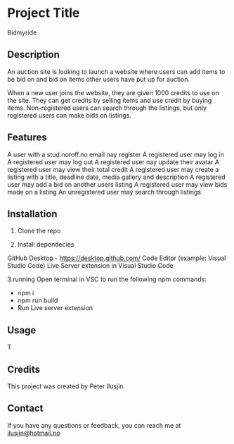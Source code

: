 # Project Title

Bidmyride

## Description

An auction site is looking to launch a website where users can add items to be bid on and bid on items other users have put up for auction.

When a new user joins the website, they are given 1000 credits to use on the site. They can get credits by selling items and use credit by buying items. Non-registered users can search through the listings, but only registered users can make bids on listings.

## Features
A user with a stud.noroff.no email nay register
A registered user may log in
A registered user may log out
A registered user nay update their avatar
A registered user may view their total credit
A registered user may create a listing with a title, deadline date, media gallery and description
A registered user may add a bid on another users listing
A registered user may view bids made on a listing
An unregistered user may search through listings


## Installation

1. Clone the repo

2. Install dependecies

GitHub Desktop - https://desktop.github.com/
Code Editor (example: Visual Studio Code)
Live Server extension in Visual Studio Code

3.running Open terminal in VSC to run the following npm commands:

- npm i
- npm run build
- Run Live server extension

## Usage

T
## Credits

This project was created by Peter Ilusjin.


## Contact

If you have any questions or feedback, you can reach me at ilusjin@hotmail.no
